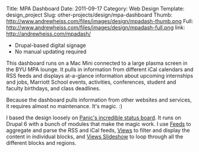 Title: MPA Dashboard
Date: 2011-09-17
Category: Web Design
Template: design_project
Slug: other-projects/design/mpa-dashboard
Thumb: http://www.andrewheiss.com/files/images/design/mpadash-thumb.png
Full: http://www.andrewheiss.com/files/images/design/mpadash-full.png
link: http://andrewheiss.com/mpadash/


* Drupal-based digital signage
* No manual updating required

This dashboard runs on a Mac Mini connected to a large plasma screen in the BYU MPA lounge. It pulls in information from different iCal calendars and RSS feeds and displays at-a-glance information about upcoming internships and jobs, Marriott School events, activities, conferences, student and faculty birthdays, and class deadlines.

Because the dashboard pulls information from other websites and services, it requires almost no maintenance. It's magic. :)

I based the design loosely on [Panic's incredible status board](http://www.panic.com/blog/2010/03/the-panic-status-board/). It runs on Drupal 6 with a bunch of modules that make the magic work. I use [Feeds](http://drupal.org/project/feeds) to aggregate and parse the RSS and iCal feeds, [Views](http://drupal.org/project/views) to filter and display the content in individual blocks, and [Views Slideshow](http://drupal.org/project/views_slideshow) to loop through all the different blocks and regions. 
